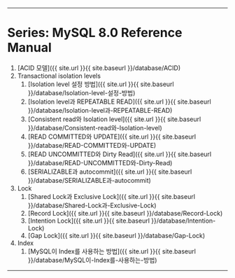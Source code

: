 
---

# Series: MySQL 8.0 Reference Manual

1. [ACID 모델]({{ site.url }}{{ site.baseurl }}/database/ACID)
2. Transactional isolation levels
   1. [Isolation level 설정 방법]({{ site.url }}{{ site.baseurl }}/database/Isolation-level-설정-방법)
   2. [Isolation level과 REPEATABLE READ]({{ site.url }}{{ site.baseurl }}/database/Isolation-level과-REPEATABLE-READ)
   3. [Consistent read와 Isolation level]({{ site.url }}{{ site.baseurl }}/database/Consistent-read와-Isolation-level)
   4. [READ COMMITTED와 UPDATE]({{ site.url }}{{ site.baseurl }}/database/READ-COMMITTED와-UPDATE)
   5. [READ UNCOMMITTED와 Dirty Read]({{ site.url }}{{ site.baseurl }}/database/READ-UNCOMMITTED와-Dirty-Read)
   6. [SERIALIZABLE과 autocommit]({{ site.url }}{{ site.baseurl }}/database/SERIALIZABLE과-autocommit)
3. Lock
   1. [Shared Lock과 Exclusive Lock]({{ site.url }}{{ site.baseurl }}/database/Shared-Lock과-Exclusive-Lock)
   2. [Record Lock]({{ site.url }}{{ site.baseurl }}/database/Record-Lock)
   3. [Intention Lock]({{ site.url }}{{ site.baseurl }}/database/Intention-Lock)
   4. [Gap Lock]({{ site.url }}{{ site.baseurl }}/database/Gap-Lock)
4. Index
   1. [MySQL이 Index를 사용하는 방법]({{ site.url }}{{ site.baseurl }}/database/MySQL이-Index를-사용하는-방법)

---
<br>